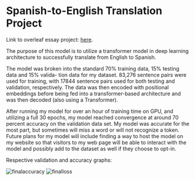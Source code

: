 # Spanish-to-English Translation Project

Link to overleaf essay project: [here](https://www.overleaf.com/read/vqstzfqjcktn#64b090).

The purpose of this model is to utilize a transformer model in deep learning architecture to successfully translate from English to Spanish.

The model was broken into the standard 70% training data, 15% testing data and 15% valida-
tion data for my dataset. 83,276 sentence pairs were used for training, with 17844 sentence pairs
used for both testing and validation, respectively. The data was then encoded with positional
embeddings before being fed into a transformer-based architecture and was then decoded (also
using a Transformer).

After running my model for over an hour of training time on GPU, and utilizing a full 30
epochs, my model reached convergence at around 70 percent accuracy on the validation data set.
My model was accurate for the most part, but sometimes will miss a word or will not recognize
a token. Future plans for my model will include finding a way to host the model on my website
so that visitors to my web page will be able to interact with the model and possibly add to the
dataset as well if they choose to opt-in.

Respective validation and accuracy graphs:

![finalaccuracy](https://github.com/ThomasCholak/DeepLearningLanguageTranslation/assets/63080803/642eb85a-7aad-4eb0-8582-8d62734638ed)
![finalloss](https://github.com/ThomasCholak/DeepLearningLanguageTranslation/assets/63080803/2eab2879-81dd-42a4-bbce-03397afd1686)
